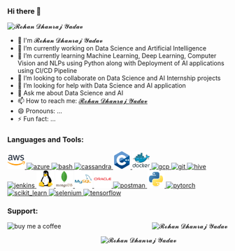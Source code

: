 ### Hi there 👋
<p align="left"> <img src="https://komarev.com/ghpvc/?username=rohan-aisera&label=Profile%20views&color=0e75b6&style=flat" alt="𝓡𝓸𝓱𝓪𝓷 𝓓𝓱𝓪𝓷𝓻𝓪𝓳 𝓨𝓪𝓭𝓪𝓿" /> </p>

- :boy: I'm 𝓡𝓸𝓱𝓪𝓷 𝓓𝓱𝓪𝓷𝓻𝓪𝓳 𝓨𝓪𝓭𝓪𝓿
- 🔭 I’m currently working on Data Science and Artificial Intelligence
- 🌱 I’m currently learning Machine Learning, Deep Learning, Computer Vision and NLPs using Python along with Deployment of AI applications using CI/CD Pipeline
- 👯 I’m looking to collaborate on Data Science and AI Internship projects
- 🤔 I’m looking for help with Data Science and AI application
- 💬 Ask me about Data Science and AI
- 📫 How to reach me: [𝓡𝓸𝓱𝓪𝓷 𝓓𝓱𝓪𝓷𝓻𝓪𝓳 𝓨𝓪𝓭𝓪𝓿](https://www.linkedin.com/in/rohan-dhanraj-yadav/)
- 😄 Pronouns: ...
- ⚡ Fun fact: ...


<h3 align="left">Languages and Tools:</h3>
<p align="left">
  <a href="https://aws.amazon.com" target="_blank"> <img src="https://raw.githubusercontent.com/devicons/devicon/master/icons/amazonwebservices/amazonwebservices-original-wordmark.svg" alt="aws" width="40" height="40"/> </a>
  <a href="https://azure.microsoft.com/en-in/" target="_blank"> <img src="https://www.vectorlogo.zone/logos/microsoft_azure/microsoft_azure-icon.svg" alt="azure" width="40" height="40"/> </a>
  <a href="https://www.gnu.org/software/bash/" target="_blank"> <img src="https://www.vectorlogo.zone/logos/gnu_bash/gnu_bash-icon.svg" alt="bash" width="40" height="40"/> </a>
  <a href="https://cassandra.apache.org/" target="_blank"> <img src="https://www.vectorlogo.zone/logos/apache_cassandra/apache_cassandra-icon.svg" alt="cassandra" width="40" height="40"/> </a>
  <a href="https://www.w3schools.com/cpp/" target="_blank"> <img src="https://raw.githubusercontent.com/devicons/devicon/master/icons/cplusplus/cplusplus-original.svg" alt="cplusplus" width="40" height="40"/> </a>
  <a href="https://www.docker.com/" target="_blank"> <img src="https://raw.githubusercontent.com/devicons/devicon/master/icons/docker/docker-original-wordmark.svg" alt="docker" width="40" height="40"/> </a>
  <a href="https://cloud.google.com" target="_blank"> <img src="https://www.vectorlogo.zone/logos/google_cloud/google_cloud-icon.svg" alt="gcp" width="40" height="40"/> </a>
  <a href="https://git-scm.com/" target="_blank"> <img src="https://www.vectorlogo.zone/logos/git-scm/git-scm-icon.svg" alt="git" width="40" height="40"/> </a>
  <a href="https://hive.apache.org/" target="_blank"> <img src="https://www.vectorlogo.zone/logos/apache_hive/apache_hive-icon.svg" alt="hive" width="40" height="40"/> </a>
  <a href="https://www.jenkins.io" target="_blank"> <img src="https://www.vectorlogo.zone/logos/jenkins/jenkins-icon.svg" alt="jenkins" width="40" height="40"/> </a>
  <a href="https://www.linux.org/" target="_blank"> <img src="https://raw.githubusercontent.com/devicons/devicon/master/icons/linux/linux-original.svg" alt="linux" width="40" height="40"/> </a>
  <a href="https://www.mongodb.com/" target="_blank"> <img src="https://raw.githubusercontent.com/devicons/devicon/master/icons/mongodb/mongodb-original-wordmark.svg" alt="mongodb" width="40" height="40"/> </a>
  <a href="https://www.mysql.com/" target="_blank"> <img src="https://raw.githubusercontent.com/devicons/devicon/master/icons/mysql/mysql-original-wordmark.svg" alt="mysql" width="40" height="40"/> </a>
  <a href="https://www.oracle.com/" target="_blank"> <img src="https://raw.githubusercontent.com/devicons/devicon/master/icons/oracle/oracle-original.svg" alt="oracle" width="40" height="40"/> </a>
  <a href="https://postman.com" target="_blank"> <img src="https://www.vectorlogo.zone/logos/getpostman/getpostman-icon.svg" alt="postman" width="40" height="40"/> </a>
  <a href="https://www.python.org" target="_blank"> <img src="https://raw.githubusercontent.com/devicons/devicon/master/icons/python/python-original.svg" alt="python" width="40" height="40"/> </a>
  <a href="https://pytorch.org/" target="_blank"> <img src="https://www.vectorlogo.zone/logos/pytorch/pytorch-icon.svg" alt="pytorch" width="40" height="40"/> </a>
  <a href="https://scikit-learn.org/" target="_blank"> <img src="https://upload.wikimedia.org/wikipedia/commons/0/05/Scikit_learn_logo_small.svg" alt="scikit_learn" width="40" height="40"/> </a>
  <a href="https://www.selenium.dev" target="_blank"> <img src="https://raw.githubusercontent.com/detain/svg-logos/780f25886640cef088af994181646db2f6b1a3f8/svg/selenium-logo.svg" alt="selenium" width="40" height="40"/> </a>
  <a href="https://www.tensorflow.org" target="_blank"> <img src="https://www.vectorlogo.zone/logos/tensorflow/tensorflow-icon.svg" alt="tensorflow" width="40" height="40"/> </a> 
</p>

<h3 align="left">Support:</h3>
<p><a href="https://www.buymeacoffee.com/buy me a coffe"> <img align="left" src="https://cdn.buymeacoffee.com/buttons/v2/default-yellow.png" height="50" width="210" alt="buy me a coffee" /></a></p>
<!-- <br> -->
<p><img align="right" src="https://github-readme-stats.vercel.app/api/top-langs?username=rohan-aisera&show_icons=true&locale=en&layout=compact" alt="𝓡𝓸𝓱𝓪𝓷 𝓓𝓱𝓪𝓷𝓻𝓪𝓳 𝓨𝓪𝓭𝓪𝓿" /></p>
<br>
<p>&nbsp;<img align="center" src="https://github-readme-stats.vercel.app/api?username=rohan-aisera&show_icons=true&locale=en&layout=compact" alt="𝓡𝓸𝓱𝓪𝓷 𝓓𝓱𝓪𝓷𝓻𝓪𝓳 𝓨𝓪𝓭𝓪𝓿" /></p>

<!---
rohan-aisera/rohan-aisera is a ✨ special ✨ repository because its `README.md` (this file) appears on your GitHub profile.
You can click the Preview link to take a look at your changes.
--->
